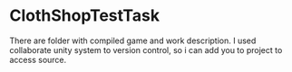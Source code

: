 # ClothShopTestTask
There are folder with compiled game and work description. I used collaborate unity system to version control, so i can add you to project to access source.
